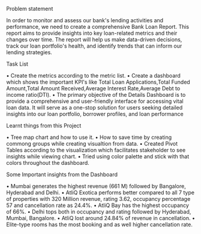 Problem statement

In order to monitor and assess our bank's lending activities and performance, we need to create a comprehensive Bank Loan Report. This report aims to provide insights into key loan-related metrics and their changes over time. The report will help us make data-driven decisions, track our loan portfolio's health, and identify trends that can inform our lending strategies.

Task List

•	Create the metrics according to the metric list.
•	Create a dashboard which shows the important KPI's like Total Loan Applications,Total Funded Amount,Total Amount Received,Average Interest Rate,Average Debt to income ratio(DTI).
•	The primary objective of the Details Dashboard is to provide a comprehensive and user-friendly interface for accessing vital loan data. It will serve as a one-stop solution for users seeking detailed insights into our loan portfolio, borrower profiles, and loan performance


Learnt things from this Project

•	Tree map chart and how to use it. 
•	How to save time by creating commong groups while creating visualtion from data. 
•	Created Pivot Tables according to the visualization which facilitates stakeholder to see insights while viewing chart.
•	Tried using color palette and stick with that colors throughout the dashboard.

Some Important insights from the Dashboard

•	Mumbai generates the highest revenue (661 M) followed by Bangalore, Hyderabad and Delhi.
•	AtliQ Exotica performs better compared to all 7 type of properties with 320 Million revenue, rating 3.62, occupancy percentage 57 and cancellation rate as 24.4%.
•	AtliQ Bay has the highest occupancy of 66%.
•	Delhi tops both in occupancy and rating followed by Hyderabad, Mumbai, Bangalore.
•	AtliQ lost around 24.84% of revenue in cancellation.
•	Elite-type rooms has the most booking and as well higher cancellation rate.
